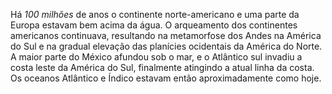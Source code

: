 ﻿Há *100 milhões* de anos o continente norte-americano e uma parte da Europa estavam bem acima da água. O arqueamento dos continentes americanos continuava, resultando na metamorfose dos Andes na América do Sul e na gradual elevação das planícies ocidentais da América do Norte. A maior parte do México afundou sob o mar, e o Atlântico sul invadiu a costa leste da América do Sul, finalmente atingindo a atual linha da costa. Os oceanos Atlântico e Índico estavam então aproximadamente como hoje.